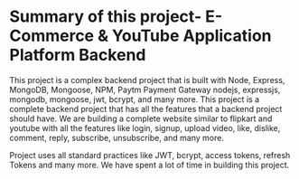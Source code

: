 # Summary of this project- E-Commerce & YouTube Application Platform Backend

This project is a complex backend project that is built with Node, Express, MongoDB, Mongoose, NPM, Paytm Payment Gateway nodejs, expressjs, mongodb, mongoose, jwt, bcrypt, and many more. This project is a complete backend project that has all the features that a backend project should have. We are building a complete website similar to flipkart and youtube with all the features like login, signup, upload video, like, dislike, comment, reply, subscribe, unsubscribe, and many more.

Project uses all standard practices like JWT, bcrypt, access tokens, refresh Tokens and many more. We have spent a lot of time in building this project.
